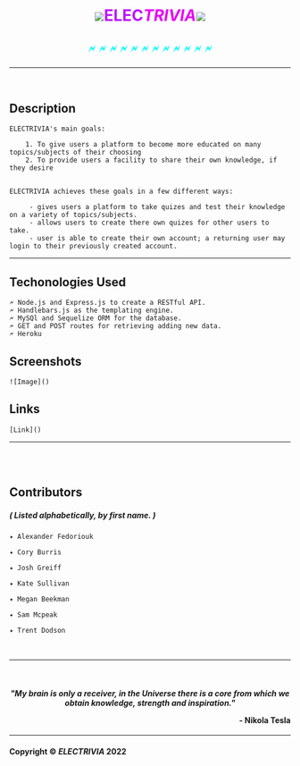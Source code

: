 
# <p align="center"><img src="./assets/trivia-favicon.ico"><span style="color:#bc13fe">ELEC<span style="color:#e700f7">**_TRIVIA_**</span></span><img src="./assets/trivia-favicon.ico"></p>
## <p align="center"><span style="color:#00ffff" > 🗲  🗲  🗲  🗲  🗲  🗲  🗲  🗲  🗲  🗲  🗲  🗲 </span> </p>
----------------------------------------------------

<br>

## Description 
    ELECTRIVIA's main goals: 

        1. To give users a platform to become more educated on many topics/subjects of their choosing
        2. To provide users a facility to share their own knowledge, if they desire


    ELECTRIVIA achieves these goals in a few different ways: 
    
         - gives users a platform to take quizes and test their knowledge on a variety of topics/subjects. 
         - allows users to create there own quizes for other users to take.
         - user is able to create their own account; a returning user may login to their previously created account.

---------------------------------------------


## Techonologies Used
    🗲 Node.js and Express.js to create a RESTful API.
    🗲 Handlebars.js as the templating engine.
    🗲 MySQl and Sequelize ORM for the database.
    🗲 GET and POST routes for retrieving adding new data.
    🗲 Heroku 

## Screenshots
    ![Image]()

## Links
    [Link]()


----------------------------------------

<br>
<br>

## Contributors 
##### ( Listed alphabetically, by first name. )
    ✦ Alexander Fedoriouk

    ✦ Cory Burris 

    ✦ Josh Greiff

    ✦ Kate Sullivan

    ✦ Megan Beekman

    ✦ Sam Mcpeak

    ✦ Trent Dodson

<br>

---------------------------------------

<br>


#### <p align="center">*"My brain is only a receiver, in the Universe there is a core from which we obtain knowledge, strength and inspiration."*</p> <p align="right">__- Nikola Tesla__</p>

---------------------------------------


#### Copyright &copy; **_ELECTRIVIA_** 2022